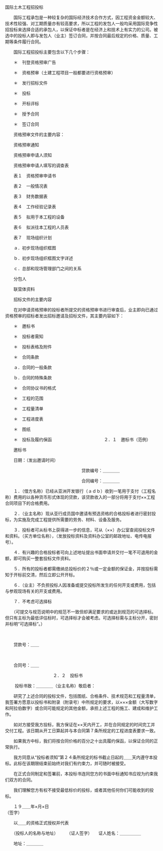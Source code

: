 



国际土木工程招投标



 

　　国际工程承包是一种较复杂的国际经济技术合作方式，因工程资金金额较大、技术性较强、对工期质量亦有较高要求，所以工程的发包人一般均采用国际竞争性招投标来选择合适的承包人，以保证中标者是在经济上和技术上有实力的公司。被选中的投标人即与发包人（业主）签订合同，并按合同最后规定的价格、质量、工期等条件履行合同。

　　国际工程招投标主要包含以下几个步骤：

　　＊　刊登资格预审广告

　　＊　资格预审（土建工程项目一般都要进行资格预审）

　　＊　发行招标文件

　　＊　投标

　　＊　开标评标

　　＊　授予合同

　　＊　签订合同

　　资格预审文件的主要内容：

　　资格预审通知

　　资格预审申请人须知

　　资格预审申请人填写的调查表

　　表１　资格预审申请书

　　表２　一般情况表

　　表３　财务数据表

　　表４　工作经验记录表

　　表５　拟用于本工程的设备

　　表６　拟派往本工程的人员表

　　表７　现场组织计划

　　ａ．初步现场组织框图

　　ｂ．初步现场组织框图文字详述

　　ｃ．总部和现场管理部门之间的关系

　　分包人

　　联营体资料

　　招标文件的主要内容

　　在对申请资格预审的投标者所提交的资格预审书进行审查后，业主即向已通过资格预审的招标者发出招标邀请及招标文件，其主要内容如下：

　　＊　邀标书

　　＊　投标者需知

　　＊　投标表格及附件

　　＊　合同条款

　　ａ．合同的一般条款

　　ｂ．合同的特殊条款

　　＊　合同协议书的格式

　　＊　工程的范围

　　＊　工程量清单

　　＊　工程进度表

　　＊　图纸

　　＊　投标及履约保函　　　　　　　　　　　　 ２．１　邀标书（范例）　　　　　　　　　　　　　　　　 

　　邀标书　　　　　　　　　　　　　　　　　　　　　

　　日期：（发出邀请时间）

　　　　　　　　　　　　　　　　　　贷款编号：＿＿＿＿

　　　　　　　　　　　　　　　　　　合同编号：＿＿＿＿　　

　　１．（借方名称）已经从亚洲开发银行（ａｄｂ）收到一笔用于支付（工程名称）费用的以各种货币形式体现的贷款，该贷款收入的一部分将用于支付××工程合同项目下的合格费用。

　　２．（业主名称）现从亚行成员国中邀请有预选资格的合格投标者进行密封投标，为实施及完成工程提供所需要的劳务、材料、设备及服务。

　　３．投标者可从标书上获得进一步的信息，可从（××）办公室查阅投标文件和资料。（买方单位名称），（发放投标资料及资料办公室的邮政地址、电传电报号）。

　　４．有兴趣的合格投标者可向上述地址提出书面申请并交付一笔不可退用的金额，即可购买一整套投标文件资料。

　　５．所有的投标者都需缴纳总投标价的２％或一定金额的保证金，并按投标需知于开标前交清，然后立即公开开标。

　　６．（业主）不负担投标人因准备或提交投标所发生的任何开支或费用，包括与参观现场有关的开支或费用。

　　７．不考虑可选择标

　　（可提交与规范说明中的规范不一致但却满足要求的或达到规范的可选择标。但只有主标为最低评估标时，可选择标才会被考虑。可选择标需与主标分开，密封并标明“可选择标”。）　　　　　　　　　　　　　　　　　　　　　　　　　　　　　　

　　

　　贷款号：＿＿

　　　　　　　　　　　　　　　　　　　　　　　　　　　

　　合同号：＿＿

　　　　　　　　　　　 ２．２　投标书　　　　　　　　　　　　　　　　

　　 投标书致：＿＿＿＿（业主名称）敬启者：　　

　　研究了上述合同的投标文件，包括图纸、合格条件、技术规范和工程量清单，我签署方愿意以投标书和附录（附录号）中所规定的要求，以×××金额（大写数字和阿拉伯数字）或合同可能规定的其他金额，承担上述工程的施工、建成和维护工作。

　　如对方接受我方投标，我方保证在××天内开工，并在合同规定的时间完工并交付工程。该日期从开工日算起并与本合同第７条所规定的工程进度表要求一致。

　　如果我方中标，我们将按合同价格的百分之十出具履约保函，以保证合同的正常执行。

　　我方同意从“投标者须知”第２４条所规定的标书截止日起的＿＿天内遵守本投标。此标在该期限结束前始终对我们有约束力，并可随时被接受。

　　在正式合同制定和签署前，本投标书连同您方的书面中标通知书应视为约束我们双方的合同。

　　我们理解您方有权不接受最低标价的投标，或者其他任何你们可能收到的投标。

　　１９＿＿年×月×日　　　　　　　　　　　　　　　　　　　　　　　　　　　　（签字）　　　　　　　　　　　　　　　　　　　　　　　

　　以＿＿的资格正式授权并代表

　　（投标人的名称与地址）　　　（证人签字）　　证人姓名：＿＿＿＿＿

　　地址：＿＿＿＿